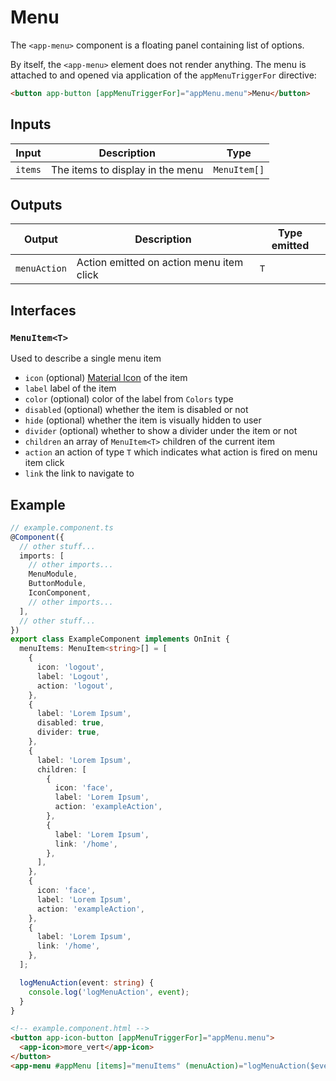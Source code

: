 # Menu

The `<app-menu>` component is a floating panel containing list of options.

By itself, the `<app-menu>` element does not render anything. The menu is attached to and opened via application of the `appMenuTriggerFor` directive:

```html
<button app-button [appMenuTriggerFor]="appMenu.menu">Menu</button>
```

## Inputs

| Input   | Description                      | Type         |
| ------- | -------------------------------- | ------------ |
| `items` | The items to display in the menu | `MenuItem[]` |

## Outputs

| Output       | Description                              | Type emitted |
| ------------ | ---------------------------------------- | ------------ |
| `menuAction` | Action emitted on action menu item click | `T`          |

## Interfaces

### `MenuItem<T>`

Used to describe a single menu item

- `icon` (optional) [Material Icon](https://fonts.google.com/icons?icon.set=Material+Icons) of the item
- `label` label of the item
- `color` (optional) color of the label from `Colors` type
- `disabled` (optional) whether the item is disabled or not
- `hide` (optional) whether the item is visually hidden to user
- `divider` (optional) whether to show a divider under the item or not
- `children` an array of `MenuItem<T>` children of the current item
- `action` an action of type `T` which indicates what action is fired on menu item click
- `link` the link to navigate to

## Example

```typescript
// example.component.ts
@Component({
  // other stuff...
  imports: [
    // other imports...
    MenuModule,
    ButtonModule,
    IconComponent,
    // other imports...
  ],
  // other stuff...
})
export class ExampleComponent implements OnInit {
  menuItems: MenuItem<string>[] = [
    {
      icon: 'logout',
      label: 'Logout',
      action: 'logout',
    },
    {
      label: 'Lorem Ipsum',
      disabled: true,
      divider: true,
    },
    {
      label: 'Lorem Ipsum',
      children: [
        {
          icon: 'face',
          label: 'Lorem Ipsum',
          action: 'exampleAction',
        },
        {
          label: 'Lorem Ipsum',
          link: '/home',
        },
      ],
    },
    {
      icon: 'face',
      label: 'Lorem Ipsum',
      action: 'exampleAction',
    },
    {
      label: 'Lorem Ipsum',
      link: '/home',
    },
  ];

  logMenuAction(event: string) {
    console.log('logMenuAction', event);
  }
}
```

```html
<!-- example.component.html -->
<button app-icon-button [appMenuTriggerFor]="appMenu.menu">
  <app-icon>more_vert</app-icon>
</button>
<app-menu #appMenu [items]="menuItems" (menuAction)="logMenuAction($event)" />
```
